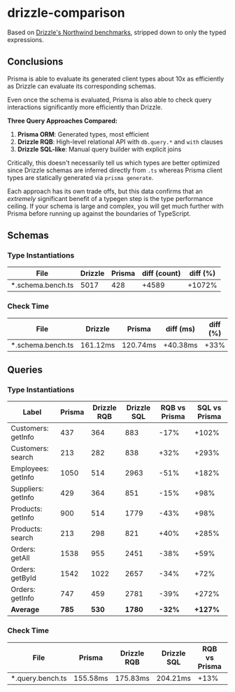 # drizzle-comparison

Based on [Drizzle's Northwind benchmarks](https://github.com/drizzle-team/drizzle-northwind-benchmarks-pg), stripped down to only the typed expressions.

## Conclusions

Prisma is able to evaluate its generated client types about 10x as efficiently as Drizzle can evaluate its corresponding schemas.

Even once the schema is evaluated, Prisma is also able to check query interactions significantly more efficiently than Drizzle.

**Three Query Approaches Compared:**
1. **Prisma ORM**: Generated types, most efficient
2. **Drizzle RQB**: High-level relational API with `db.query.*` and `with` clauses
3. **Drizzle SQL-like**: Manual query builder with explicit joins

Critically, this doesn't necessarily tell us which types are better optimized since Drizzle schemas are inferred directly from `.ts` whereas Prisma client types are statically generated via `prisma generate`.

Each approach has its own trade offs, but this data confirms that an _extremely_ significant benefit of a typegen step is the type performance ceiling. If your schema is large and complex, you will get much further with Prisma before running up against the boundaries of TypeScript.

## Schemas

### Type Instantiations

| File               | Drizzle | Prisma | diff (count) | diff (%) |
| ------------------ | ------- | ------ | ------------ | -------- |
| \*.schema.bench.ts | 5017    | 428    | +4589        | +1072%   |

### Check Time

| File               | Drizzle  | Prisma   | diff (ms) | diff (%) |
| ------------------ | -------- | -------- | --------- | -------- |
| \*.schema.bench.ts | 161.12ms | 120.74ms | +40.38ms  | +33%     |

## Queries

### Type Instantiations

| Label              | Prisma  | Drizzle RQB | Drizzle SQL | RQB vs Prisma | SQL vs Prisma |
| ------------------ | ------- | ----------- | ----------- | ------------- | ------------- |
| Customers: getInfo | 437     | 364         | 883         | -17%          | +102%         |
| Customers: search  | 213     | 282         | 838         | +32%          | +293%         |
| Employees: getInfo | 1050    | 514         | 2963        | -51%          | +182%         |
| Suppliers: getInfo | 429     | 364         | 851         | -15%          | +98%          |
| Products: getInfo  | 900     | 514         | 1779        | -43%          | +98%          |
| Products: search   | 213     | 298         | 821         | +40%          | +285%         |
| Orders: getAll     | 1538    | 955         | 2451        | -38%          | +59%          |
| Orders: getById    | 1542    | 1022        | 2657        | -34%          | +72%          |
| Orders: getInfo    | 747     | 459         | 2781        | -39%          | +272%         |
| **Average**        | **785** | **530**     | **1780**    | **-32%**      | **+127%**     |

### Check Time

| File              | Prisma | Drizzle RQB | Drizzle SQL | RQB vs Prisma | SQL vs Prisma |
| ----------------- | ------ | ----------- | ----------- | ------------- | ------------- |
| \*.query.bench.ts | 155.58ms  | 175.83ms | 204.21ms    | +13%          | +31%          |
